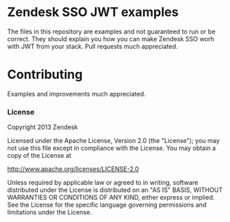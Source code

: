 # Zendesk SSO JWT examples

The files in this repository are examples and not guaranteed to run or be correct. They should explain you how you can make Zendesk SSO worh with JWT from your stack. Pull requests much appreciated.

# Contributing

Examples and improvements much appreciated.

### License

Copyright 2013 Zendesk

Licensed under the Apache License, Version 2.0 (the "License"); you may not use this file except in compliance with the License.
You may obtain a copy of the License at

http://www.apache.org/licenses/LICENSE-2.0

Unless required by applicable law or agreed to in writing, software distributed under the License is distributed on an "AS IS" BASIS, WITHOUT WARRANTIES OR CONDITIONS OF ANY KIND, either express or implied. See the License for the specific language governing permissions and limitations under the License.
